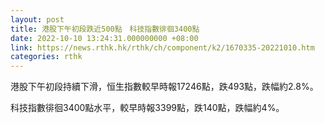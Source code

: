 ```yaml
---
layout: post
title: 港股下午初段跌近500點　科技指數徘徊3400點
date: 2022-10-10 13:24:31.000000000 +08:00
link: https://news.rthk.hk/rthk/ch/component/k2/1670335-20221010.htm
categories: rthk
---
```


港股下午初段持續下滑，恒生指數較早時報17246點，跌493點，跌幅約2.8%。

科技指數徘徊3400點水平，較早時報3399點，跌140點，跌幅約4%。
